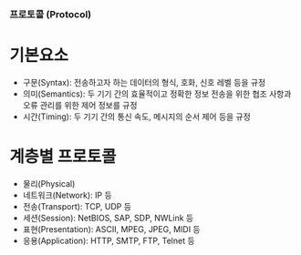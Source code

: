 ### 프로토콜 (Protocol)

# 기본요소
- 구문(Syntax): 전송하고자 하는 데이터의 형식, 호화, 신호 레벨 등을 규정
- 의미(Semantics): 두 기기 간의 효율적이고 정확한 정보 전송을 위한 협조 사항과 오류 관리를 위한 제어 정보를 규정
- 시간(Timing): 두 기기 간의 통신 속도, 메시지의 순서 제어 등을 규정

# 계층별 프로토콜
- 물리(Physical)
- 네트워크(Network): IP 등
- 전송(Transport): TCP, UDP 등
- 세션(Session): NetBIOS, SAP, SDP, NWLink 등
- 표현(Presentation): ASCII, MPEG, JPEG, MIDI 등
- 응용(Application): HTTP, SMTP, FTP, Telnet 등
